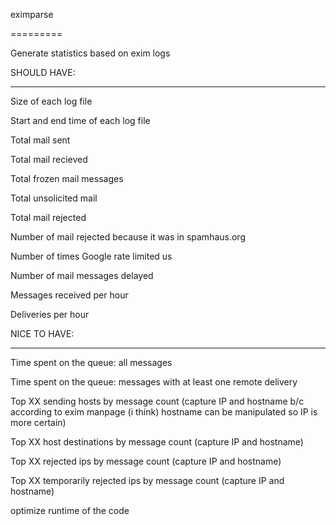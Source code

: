 eximparse

=========

Generate statistics based on exim logs



SHOULD HAVE:

-----------

Size of each log file

Start and end time of each log file

Total mail sent

Total mail recieved

Total frozen mail messages

Total unsolicited mail

Total mail rejected

Number of mail rejected because it was in spamhaus.org

Number of times Google rate limited us

Number of mail messages delayed          

Messages received per hour

Deliveries per hour



NICE TO HAVE:

------------

Time spent on the queue: all messages

Time spent on the queue: messages with at least one remote delivery

Top XX sending hosts by message count (capture IP and hostname b/c according to exim manpage (i think) hostname can be manipulated so IP is more certain)

Top XX host destinations by message count (capture IP and hostname)

Top XX rejected ips by message count  (capture IP and hostname)

Top XX temporarily rejected ips by message count (capture IP and hostname)

optimize runtime of the code

